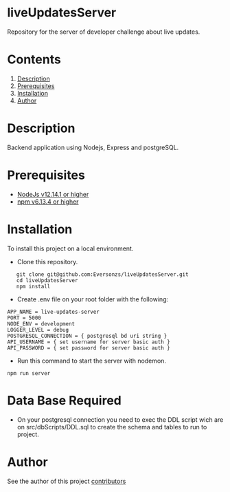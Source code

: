 # liveUpdatesServer
Repository for the server of developer challenge about live updates.

# Contents

1. [Description](#Description)
2. [Prerequisites](#Prerequisites)
3. [Installation](#Installation)
3. [Author](#Author)

# Description

 Backend application using Nodejs, Express and postgreSQL.

# Prerequisites

- [NodeJs v12.14.1 or higher](https://nodejs.org/en/)
- [npm v6.13.4 or higher](https://www.npmjs.com/)

# Installation

To install this project on a local environment.

- Clone this repository.

```
   git clone git@github.com:Eversonzs/liveUpdatesServer.git
   cd liveUpdatesServer
   npm install
```

- Create .env file on your root folder with the following:

```
APP_NAME = live-updates-server
PORT = 5000
NODE_ENV = development
LOGGER_LEVEL = debug
POSTGRESQL_CONNECTION = { postgresql bd uri string }
API_USERNAME = { set username for server basic auth }
API_PASSWORD = { set password for server basic auth }
```

- Run this command to start the server with nodemon.

```
npm run server
```

# Data Base Required

- On your postgresql connection you need to exec the DDL script wich are on src/dbScripts/DDL.sql to create the schema and tables to run to project.

# Author
See the author of this project [contributors](https://github.com/Eversonzs/liveUpdatesServer/graphs/contributors)
